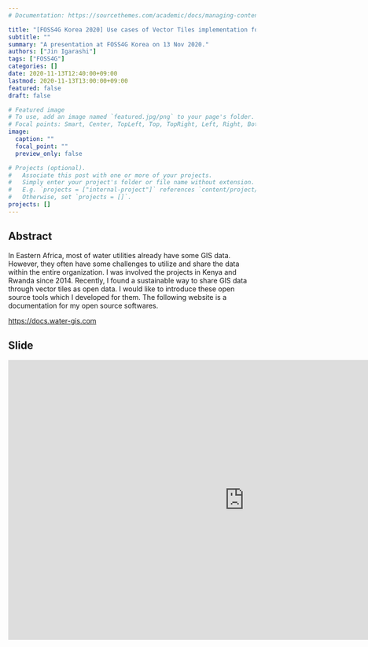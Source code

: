 ```yaml
---
# Documentation: https://sourcethemes.com/academic/docs/managing-content/

title: "[FOSS4G Korea 2020] Use cases of Vector Tiles implementation for water utilities in Eastern Africa"
subtitle: ""
summary: "A presentation at FOSS4G Korea on 13 Nov 2020."
authors: ["Jin Igarashi"]
tags: ["FOSS4G"]
categories: []
date: 2020-11-13T12:40:00+09:00
lastmod: 2020-11-13T13:00:00+09:00
featured: false
draft: false

# Featured image
# To use, add an image named `featured.jpg/png` to your page's folder.
# Focal points: Smart, Center, TopLeft, Top, TopRight, Left, Right, BottomLeft, Bottom, BottomRight.
image:
  caption: ""
  focal_point: ""
  preview_only: false

# Projects (optional).
#   Associate this post with one or more of your projects.
#   Simply enter your project's folder or file name without extension.
#   E.g. `projects = ["internal-project"]` references `content/project/deep-learning/index.md`.
#   Otherwise, set `projects = []`.
projects: []
---
```


## Abstract

In Eastern Africa, most of water utilities already have some GIS data. However, they often have some challenges to utilize and share the data within the entire organization. I was involved the projects in Kenya and Rwanda since 2014. Recently, I found a sustainable way to share GIS data through vector tiles as open data. I would like to introduce these open source tools which I developed for them. 
The following website is a documentation for my open source softwares. 

https://docs.water-gis.com

## Slide

<iframe src="https://docs.google.com/presentation/d/e/2PACX-1vTLVaKKtopofh_tITh_PUSh_tKlYKdjy7RmmJg1O_dSlvG7cKO4FyYJIa9vOPyKfp46PreA1n3LkP-E/embed?start=false&loop=false&delayms=3000" frameborder="0" width="960" height="569" allowfullscreen="true" mozallowfullscreen="true" webkitallowfullscreen="true"></iframe>
